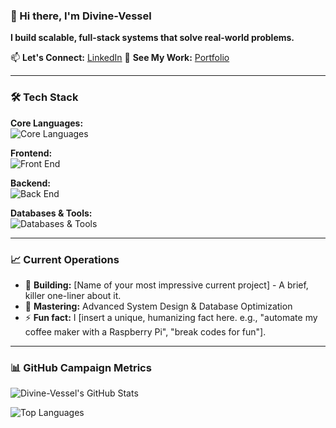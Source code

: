 ### 👋 Hi there, I'm Divine-Vessel

**I build scalable, full-stack systems that solve real-world problems.**

📫 **Let's Connect:** [LinkedIn](https://www.linkedin.com/in/okeke-divine-vessel/)
👀 **See My Work:** [Portfolio](https://okekedivine.com.ng)

---

### 🛠️ **Tech Stack**

**Core Languages:**  
![Core Languages](https://skillicons.dev/icons?i=python,js,ts,go,php)

**Frontend:**  
![Front End](https://skillicons.dev/icons?i=react,nextjs,redux,tailwind,bootstrap)

**Backend:**  
![Back End](https://skillicons.dev/icons?i=nodejs,express,django,flask,laravel)

**Databases & Tools:**  
![Databases & Tools](https://skillicons.dev/icons?i=postgres,mongodb,mysql,redis,prisma,docker,aws,git,postman)

---

### 📈 **Current Operations**

- 🔭 **Building:** [Name of your most impressive current project] - A brief, killer one-liner about it.
- 🌱 **Mastering:** Advanced System Design & Database Optimization
- ⚡ **Fun fact:** I [insert a unique, humanizing fact here. e.g., "automate my coffee maker with a Raspberry Pi", "break codes for fun"]. 

---

### 📊 **GitHub Campaign Metrics**

![Divine-Vessel's GitHub Stats](https://github-readme-stats.vercel.app/api?username=Okeke-Divine&show_icons=true&theme=radical)

![Top Languages](https://github-readme-stats.vercel.app/api/top-langs/?username=Okeke-Divine&layout=compact&theme=radical)
